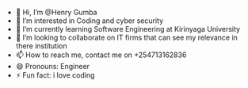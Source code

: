 - 👋 Hi, I’m @Henry Gumba
- 👀 I’m interested in Coding and cyber security
- 🌱 I’m currently learning Software Engineering at Kirinyaga University
- 💞️ I’m looking to collaborate on IT firms that can see my relevance in there institution
- 📫 How to reach me, contact me on +254713162836
- 😄 Pronouns: Engineer
- ⚡ Fun fact: i love coding

<!---
Henry6252/Henry6252 is a ✨ special ✨ repository because its `README.md` (this file) appears on your GitHub profile.
You can click the Preview link to take a look at your changes.
--->
